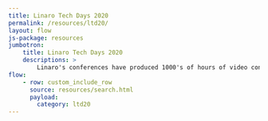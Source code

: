 ```yaml
---
title: Linaro Tech Days 2020
permalink: /resources/ltd20/
layout: flow
js-package: resources
jumbotron:
    title: Linaro Tech Days 2020
    descriptions: >
        Linaro's conferences have produced 1000's of hours of video content. You can find it all here!
flow:
    - row: custom_include_row
      source: resources/search.html
      payload:
        category: ltd20
---
```

